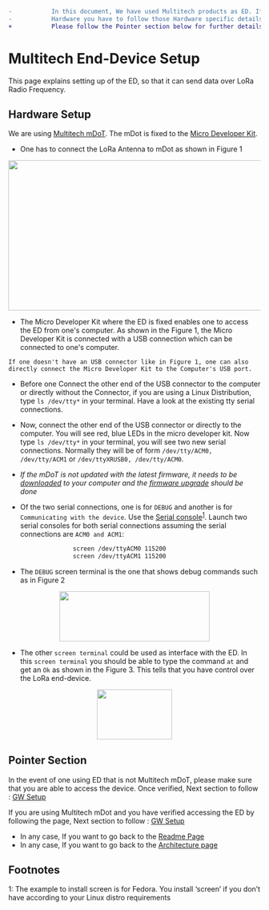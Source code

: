 ```diff
-           In this document, We have used Multitech products as ED. If you are using a different
-           Hardware you have to follow those Hardware specific details to set up the ED.
+           Please follow the Pointer section below for further details in this case
```

# Multitech End-Device Setup

This page explains setting up of the ED, so that it can send data over LoRa Radio Frequency.

## Hardware Setup

We are using [Multitech mDoT]. The mDot is fixed to the [Micro Developer Kit]. 
 * One has to connect the LoRa Antenna to mDot as shown in Figure 1 

<p align="center">
  <img width="560" height="300" src="https://github.com/sandoche2k/IoTRoam-Tutorial/blob/master/Images/Fig2.png?raw=true">
</p>

 * The Micro Developer Kit where the ED is fixed enables one to access the ED from one's computer. As shown in the Figure 1, the Micro Developer Kit is connected with a USB connection which can be connected to one's computer. 

 ``` If one doesn't have an USB connector like in Figure 1, one can also directly connect the Micro Developer Kit to the Computer's USB port. ```

 * Before one Connect the other end of the USB connector to the computer or directly without the Connector, if you are using a Linux Distribution, type ```ls /dev/tty*``` in your terminal. Have a look at the existing tty serial connections.

 * Now, connect the other end of the USB connector or directly to the computer. You will see red, blue LEDs in the micro developer kit. Now type ```ls /dev/tty*``` in your terminal, you will see two new serial connections. Normally they will be of form ```/dev/tty/ACM0, /dev/tty/ACM1``` or ```/dev/ttyXRUSB0, /dev/tty/ACM0```.

 * *If the mDoT is not updated with the latest firmware, it needs to be [downloaded] to your computer and the [firmware upgrade] should be done*
 * Of the two serial connections, one is for ```DEBUG``` and another is for ```Communicating with the device```. Use the [Serial console]<sup>[1](#myfootnote1)</sup>. Launch two serial consoles for both serial connections assuming the serial connections are ```ACM0 and ACM1```:
 
```sh              
                  screen /dev/ttyACM0 115200
                  screen /dev/ttyACM1 115200
 ```
 * The ```DEBUG``` screen terminal is the one that shows debug commands such as in Figure 2

<p align="center">
  <img width="300" height="100" src="https://github.com/sandoche2k/IoTRoam-Tutorial/blob/master/Images/Fig3.png?raw=true">
</p>

 * The other ```screen terminal``` could be used as interface with the ED. In this ```screen terminal``` you should be able to type the command ```at``` and get an ```Ok``` as shown in the Figure 3. This tells that you have control over the LoRa end-device. 

<p align="center">
  <img width="150" height="100" src="https://github.com/sandoche2k/IoTRoam-Tutorial/blob/master/Images/Fig4.png?raw=true">
</p>

## Pointer Section

In the event of one using ED that is not Multitech mDoT, please make sure that you are able to access the device. Once verified, Next section to follow : [GW Setup] 

If you are using Multitech mDot and you have verified accessing the ED by following the page, Next section to follow : [GW Setup]

 * In any case, If you want to go back to the [Readme Page]
 * In any case, If you want to go back to the [Architecture page]


## Footnotes
<a name="myfootnote1">1</a>: The example to install screen is for Fedora. You install ‘screen’ if you don’t have according to your Linux distro requirements

[Multitech mDoT]: https://www.multitech.com/brands/multiconnect-mdot
[Micro Developer Kit]: https://www.multitech.com/brands/micro-mdot-devkit
[Serial console]: https://tinyurl.com/uxtkgt2
[GW Setup]: https://github.com/sandoche2k/IoTRoam-Tutorial/blob/master/Gateway-Setup.md
[Architecture page]: https://github.com/sandoche2k/IoTRoam-Tutorial/blob/master/Architecture.md
[downloaded]: https://www.multitech.net/developer/downloads/
[firmware upgrade]: https://www.multitech.net/developer/software/mdot-software/mdot-firmware-upgrade/
[Readme Page]: https://github.com/sandoche2k/IoTRoam-Tutorial 
